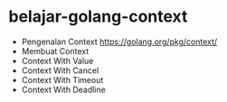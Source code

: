 # belajar-golang-context

- Pengenalan Context
https://golang.org/pkg/context/
- Membuat Context
- Context With Value
- Context With Cancel
- Context With Timeout
- Context With Deadline
    